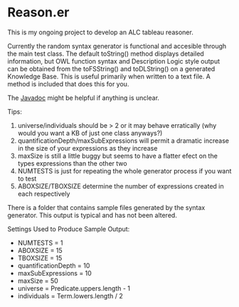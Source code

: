# Reason.er

This is my ongoing project to develop an ALC tableau reasoner. 

Currently the random syntax generator is functional and accesible through the main test class. The default toString() method displays detailed information, but OWL function syntax and Description Logic style output can be obtained from the toFSString() and toDLString() on a generated Knowledge Base. This is useful primarily when written to a text file. A method is included that does this for you.

The <a href="https://aaroneberhart.github.io/Reason.er/Javadoc/" target="_blank">Javadoc</a> might be helpful if anything is unclear.

Tips:<ol>
<li>universe/individuals should be > 2 or it may behave erratically (why would you want a KB of just one class anyways?)</li>
<li>quantificationDepth/maxSubExpressions will permit a dramatic increase in the size of your expressions as they increase</li>
<li>maxSize is still a little buggy but seems to have a flatter efect on the types expressions than the other two</li>
<li>NUMTESTS is just for repeating the whole generator process if you want to test</li>
<li>ABOXSIZE/TBOXSIZE determine the number of expressions created in each respectively</li>
</ol>

There is a folder that contains sample files generated by the syntax generator. This output is typical and has not been altered. 

Settings Used to Produce Sample Output:<ul>
<li>NUMTESTS = 1</li>
<li>ABOXSIZE = 15</li>
<li>TBOXSIZE = 15</li>
<li>quantificationDepth = 10</li>
<li>maxSubExpressions = 10</li>
<li>maxSize = 50</li>
<li>universe = Predicate.uppers.length - 1</li>
<li>individuals = Term.lowers.length / 2</li>
</ul>


